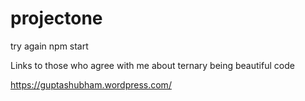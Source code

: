 # projectone
try again
npm start


Links to those who agree with me about ternary being beautiful code

https://guptashubham.wordpress.com/